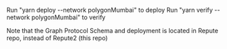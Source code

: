 Run "yarn deploy --network polygonMumbai" to deploy
Run "yarn verify --network polygonMumbai" to verify

Note that the Graph Protocol Schema and deployment is located in Repute repo, instead of Repute2 (this repo)